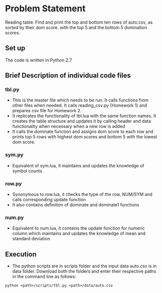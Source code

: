 # Problem Statement

Reading table: Find and print the top and bottom ten rows of auto.csv, as sorted by their dom score. with the top 5 and the bottom 5 domination scores.

## Set up

The code is written in Python 2.7

## Brief Description of individual code files

### tbl.py

* This is the master file which needs to be run. It calls functions from other files when needed. It calls reading_csv.py (Homework 1) and prepares csv file for Homework 2. 
* It replicates the functionality of tbl.lua with the same function names. It creates the table structure and updates it by calling header and data functionality when necessary when a new row is added
* It calls the dominate function and assigns dom score to each row and prints top 5 rows with highest dom scores and bottom 5 with the lowest dom score.

### sym.py

* Equivalent of sym.lua, it maintains and updates the knowledge of symbol counts

### row.py

* Synonymous to row.lua, it checks the type of the row, NUM/SYM and calls corresponding update function
* It also contains definition of dominate and dominate1 functions

### num.py

* Equivalent to num.lua, it contains the update function for numeric column which maintains and updates the knowledge of mean and standard deviation


## Execution

* The python scripts are in scripts folder and the input data auto.csv is in data folder. Download both the folders and enter their respective paths in the command line as follows:

```
python <path>/scripts/tbl.py <path>/data/auto.csv
```
